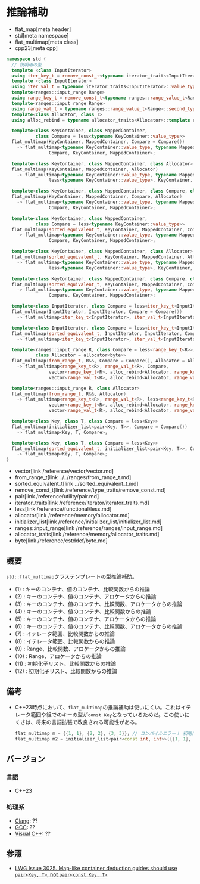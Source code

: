 # 推論補助
* flat_map[meta header]
* std[meta namespace]
* flat_multimap[meta class]
* cpp23[meta cpp]

```cpp
namespace std {
  // 説明用の型
  template <class InputIterator>
  using iter_key_t = remove_const_t<typename iterator_traits<InputIterator>::value_type::first_type>;
  template <class InputIterator>
  using iter_val_t = typename iterator_traits<InputIterator>::value_type::second_type;
  template<ranges::input_range Range>
  using range_key_t = remove_const_t<typename ranges::range_value_t<Range>::first_type>;
  template<ranges::input_range Range>
  using range_val_t = typename ranges::range_value_t<Range>::second_type;
  template<class Allocator, class T>
  using alloc_rebind = typename allocator_traits<Allocator>::template rebind_alloc<T>;

  template<class KeyContainer, class MappedContainer,
           class Compare = less<typename KeyContainer::value_type>>
  flat_multimap(KeyContainer, MappedContainer, Compare = Compare())
    -> flat_multimap<typename KeyContainer::value_type, typename MappedContainer::value_type,
                Compare, KeyContainer, MappedContainer>;                                      // (1)

  template<class KeyContainer, class MappedContainer, class Allocator>
  flat_multimap(KeyContainer, MappedContainer, Allocator)
    -> flat_multimap<typename KeyContainer::value_type, typename MappedContainer::value_type,
                less<typename KeyContainer::value_type>, KeyContainer, MappedContainer>;      // (2)

  template<class KeyContainer, class MappedContainer, class Compare, class Allocator>
  flat_multimap(KeyContainer, MappedContainer, Compare, Allocator)
    -> flat_multimap<typename KeyContainer::value_type, typename MappedContainer::value_type,
                Compare, KeyContainer, MappedContainer>;                                      // (3)

  template<class KeyContainer, class MappedContainer,
           class Compare = less<typename KeyContainer::value_type>>
  flat_multimap(sorted_equivalent_t, KeyContainer, MappedContainer, Compare = Compare())
    -> flat_multimap<typename KeyContainer::value_type, typename MappedContainer::value_type,
                Compare, KeyContainer, MappedContainer>;                                      // (4)

  template<class KeyContainer, class MappedContainer, class Allocator>
  flat_multimap(sorted_equivalent_t, KeyContainer, MappedContainer, Allocator)
    -> flat_multimap<typename KeyContainer::value_type, typename MappedContainer::value_type,
                less<typename KeyContainer::value_type>, KeyContainer, MappedContainer>;      // (5)

  template<class KeyContainer, class MappedContainer, class Compare, class Allocator>
  flat_multimap(sorted_equivalent_t, KeyContainer, MappedContainer, Compare, Allocator)
    -> flat_multimap<typename KeyContainer::value_type, typename MappedContainer::value_type,
                Compare, KeyContainer, MappedContainer>;                                      // (6)

  template<class InputIterator, class Compare = less<iter_key_t<InputIterator>>>
  flat_multimap(InputIterator, InputIterator, Compare = Compare())
    -> flat_multimap<iter_key_t<InputIterator>, iter_val_t<InputIterator>, Compare>;          // (7)

  template<class InputIterator, class Compare = less<iter_key_t<InputIterator>>>
  flat_multimap(sorted_equivalent_t, InputIterator, InputIterator, Compare = Compare())
    -> flat_multimap<iter_key_t<InputIterator>, iter_val_t<InputIterator>, Compare>;          // (8)

  template<ranges::input_range R, class Compare = less<range_key_t<R>>,
           class Allocator = allocator<byte>>
  flat_multimap(from_range_t, R&&, Compare = Compare(), Allocator = Allocator())
    -> flat_multimap<range_key_t<R>, range_val_t<R>, Compare,
                vector<range_key_t<R>, alloc_rebind<Allocator, range_key_t<R>>>,
                vector<range_val_t<R>, alloc_rebind<Allocator, range_val_t<R>>>>;             // (9)

  template<ranges::input_range R, class Allocator>
  flat_multimap(from_range_t, R&&, Allocator)
    -> flat_multimap<range_key_t<R>, range_val_t<R>, less<range_key_t<R>>,
                vector<range_key_t<R>, alloc_rebind<Allocator, range_key_t<R>>>,
                vector<range_val_t<R>, alloc_rebind<Allocator, range_val_t<R>>>>;             // (10)

  template<class Key, class T, class Compare = less<Key>>
  flat_multimap(initializer_list<pair<Key, T>>, Compare = Compare())
    -> flat_multimap<Key, T, Compare>;                                                        // (11)

  template<class Key, class T, class Compare = less<Key>>
  flat_multimap(sorted_equivalent_t, initializer_list<pair<Key, T>>, Compare = Compare())
    -> flat_multimap<Key, T, Compare>;                                                        // (12)
}
```
* vector[link /reference/vector/vector.md]
* from_range_t[link ../../ranges/from_range_t.md]
* sorted_equivalent_t[link ../sorted_equivalent_t.md]
* remove_const_t[link /reference/type_traits/remove_const.md]
* pair[link /reference/utility/pair.md]
* iterator_traits[link /reference/iterator/iterator_traits.md]
* less[link /reference/functional/less.md]
* allocator[link /reference/memory/allocator.md]
* initializer_list[link /reference/initializer_list/initializer_list.md]
* ranges::input_range[link /reference/ranges/input_range.md]
* allocator_traits[link /reference/memory/allocator_traits.md]
* byte[link /reference/cstddef/byte.md]


## 概要
`std::flat_multimap`クラステンプレートの型推論補助。

- (1) : キーのコンテナ、値のコンテナ、比較関数からの推論
- (2) : キーのコンテナ、値のコンテナ、アロケータからの推論
- (3) : キーのコンテナ、値のコンテナ、比較関数、アロケータからの推論
- (4) : キーのコンテナ、値のコンテナ、比較関数からの推論
- (5) : キーのコンテナ、値のコンテナ、アロケータからの推論
- (6) : キーのコンテナ、値のコンテナ、比較関数、アロケータからの推論
- (7) : イテレータ範囲、比較関数からの推論
- (8) : イテレータ範囲、比較関数からの推論
- (9) : Range、比較関数、アロケータからの推論
- (10) : Range、アロケータからの推論
- (11) : 初期化子リスト、比較関数からの推論
- (12) : 初期化子リスト、比較関数からの推論


## 備考
- C++23時点において、`flat_multimap`の推論補助は使いにくい。これはイテレータ範囲や組でのキーの型が`const Key`となっているためだ。この使いにくさは、将来の言語拡張で改良される可能性がある。
    ```cpp
    flat_multimap m = {{1, 1}, {2, 2}, {3, 3}}; // コンパイルエラー！ 初期化子リストからconst Keyを導出できない
    flat_multimap m2 = initializer_list<pair<const int, int>>({{1, 1}, {2, 2}, {3, 3}}); // OK
    ```


## バージョン
### 言語
- C++23

### 処理系
- [Clang](/implementation.md#clang): ??
- [GCC](/implementation.md#gcc): ??
- [Visual C++](/implementation.md#visual_cpp): ??


## 参照
- [LWG Issue 3025. Map-like container deduction guides should use `pair<Key, T>`, not `pair<const Key, T>`](https://wg21.cmeerw.net/lwg/issue3025)
